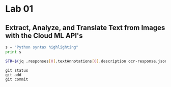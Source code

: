 # Lab 01 
## Extract, Analyze, and Translate Text from Images with the Cloud ML API's

```python
s = "Python syntax highlighting"
print s
```

```bash
STR=$(jq .responses[0].textAnnotations[0].description ocr-response.json) && STR="${STR//\"}" && sed -i "s|your_text_here|$STR|g" translation-request.json
```

```
git status
git add
git commit
```
